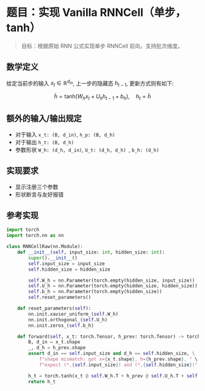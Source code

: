 # 题目：实现 Vanilla RNNCell（单步，tanh）

> 目标：根据原始 RNN 公式实现单步 RNNCell 前向，支持批次维度。

## 数学定义

给定当前步的输入 $x_{t} \in \mathbb{R}^{d_{in}}$, 上一步的隐藏态 $h_{t-1}$, 更新方式则有如下:

$$
\tilde{h} = \text{tanh}(W_hx_t+U_hh_{t-1}+b_h),\quad h_t=\tilde{h}
$$

## 额外的输入/输出规定

- 对于输入 `x_t: (B, d_in)`, `h_p: (B, d_h)`
- 对于输出 `h_t: (B, d_h)`
- 参数形状 `W_h: (d_h, d_in)`, `U_t: (d_h, d_h) `, `b_h: (d_h)`

## 实现要求

- 显示注册三个参数
- 形状断言与友好报错

## 参考实现

```python
import torch
import torch.nn as nn

class RNNCellRaw(nn.Module):
    def __init__(self, input_size: int, hidden_size: int):
        super().__init__()
        self.input_size = input_size
        self.hidden_size = hidden_size

        self.W_h = nn.Parameter(torch.empty(hidden_size, input_size))
        self.U_h = nn.Parameter(torch.empty(hidden_size, hidden_size))
        self.b_h = nn.Parameter(torch.empty(hidden_size))
        self.reset_parameters()

    def reset_parameters(self):
        nn.init.xavier_uniform_(self.W_h)
        nn.init.orthogonal_(self.U_h)
        nn.init.zeros_(self.b_h)

    def forward(self, x_t: torch.Tensor, h_prev: torch.Tensor) -> torch.Tensor:
        B, d_in = x_t.shape
        _, d_h = h_prev.shape
        assert d_in == self.input_size and d_h == self.hidden_size, \
            f"shape mismatch: got x={x_t.shape}, h={h_prev.shape}, " \
            f"expect (*,{self.input_size}) and (*,{self.hidden_size})"

        h_t = torch.tanh(x_t @ self.W_h.T + h_prev @ self.U_h.T + self.b_h)
        return h_t
```
